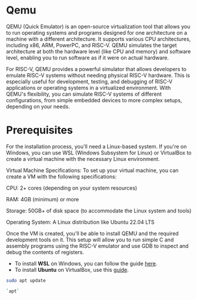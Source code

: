 # Qemu
QEMU (Quick Emulator) is an open-source virtualization tool that allows you to run operating systems and programs designed for one architecture on a machine with a different architecture. It supports various CPU architectures, including x86, ARM, PowerPC, and RISC-V. QEMU simulates the target architecture at both the hardware level (like CPU and memory) and software level, enabling you to run software as if it were on actual hardware.

For RISC-V, QEMU provides a powerful simulator that allows developers to emulate RISC-V systems without needing physical RISC-V hardware. This is especially useful for development, testing, and debugging of RISC-V applications or operating systems in a virtualized environment. With QEMU's flexibility, you can simulate RISC-V systems of different configurations, from simple embedded devices to more complex setups, depending on your needs.
# Prerequisites
For the installation process, you'll need a Linux-based system. If you're on Windows, you can use WSL (Windows Subsystem for Linux) or VirtualBox to create a virtual machine with the necessary Linux environment.

Virtual Machine Specifications:
To set up your virtual machine, you can create a VM with the following specifications:

CPU: 2+ cores (depending on your system resources)

RAM: 4GB (minimum) or more

Storage: 50GB+ of disk space (to accommodate the Linux system and tools)

Operating System: A Linux distribution like Ubuntu 22.04 LTS

Once the VM is created, you'll be able to install QEMU and the required development tools on it. This setup will allow you to run simple C and assembly programs using the RISC-V emulator and use GDB to inspect and debug the contents of registers.

- To install **WSL** on Windows, you can follow the guide [here](https://docs.microsoft.com/en-us/windows/wsl/install).
- To install **Ubuntu** on VirtualBox, use this [guide](https://www.youtube.com/watch?v=p4P0s9GtDDM).

```bash
sudo apt update

`apt`
